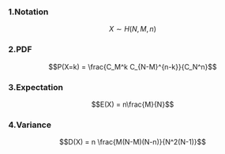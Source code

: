 ### 1.Notation

$$X \sim H(N, M, n)$$

### 2.PDF

$$P(X=k) = \frac{C_M^k C_{N-M}^{n-k}}{C_N^n}$$

### 3.Expectation

$$E(X) = n\frac{M}{N}$$

### 4.Variance

$$D(X) = n \frac{M(N-M)(N-n)}{N^2(N-1)}$$